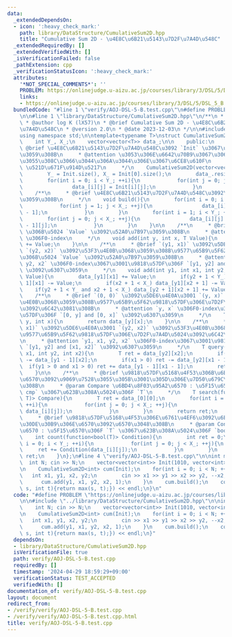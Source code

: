 ```yaml
---
data:
  _extendedDependsOn:
  - icon: ':heavy_check_mark:'
    path: library/DataStructure/CumulativeSum2D.hpp
    title: "Cumulative Sum 2D - \u4E8C\u6B21\u5143\u7D2F\u7A4D\u548C"
  _extendedRequiredBy: []
  _extendedVerifiedWith: []
  _isVerificationFailed: false
  _pathExtension: cpp
  _verificationStatusIcon: ':heavy_check_mark:'
  attributes:
    '*NOT_SPECIAL_COMMENTS*': ''
    PROBLEM: https://onlinejudge.u-aizu.ac.jp/courses/library/3/DSL/5/DSL_5_B
    links:
    - https://onlinejudge.u-aizu.ac.jp/courses/library/3/DSL/5/DSL_5_B
  bundledCode: "#line 1 \"verify/AOJ-DSL-5-B.test.cpp\"\n#define PROBLEM \"https://onlinejudge.u-aizu.ac.jp/courses/library/3/DSL/5/DSL_5_B\"\
    \n\n#line 1 \"library/DataStructure/CumulativeSum2D.hpp\"\n/**\n * @file CumulativeSum2D.hpp\n\
    \ * @author log K (lX57)\n * @brief Cumulative Sum 2D - \u4E8C\u6B21\u5143\u7D2F\
    \u7A4D\u548C\n * @version 2.0\n * @date 2023-12-03\n */\n\n#include <bits/stdc++.h>\n\
    using namespace std;\n\ntemplate<typename T>\nstruct CumulativeSum2D{\n    private:\n\
    \    int Y_, X_;\n    vector<vector<T>> data_;\n\n    public:\n    /**\n     *\
    \ @brief \u4E8C\u6B21\u5143\u7D2F\u7A4D\u548C\u3092 `Init` \u3067\u521D\u671F\u5316\
    \u3059\u308B\n     * @attention \u3053\u306E\u6642\u70B9\u3067\u306F\u69CB\u7BC9\
    \u3055\u308C\u3066\u3044\u306A\u3044\u306E\u3067\u6CE8\u610F\n     * @param Init\
    \ \u521D\u671F\u914D\u5217\n     */\n    CumulativeSum2D(vector<vector<T>> &Init){\n\
    \        Y_ = Init.size(), X_ = Init[0].size();\n        data_.resize(Y_, vector<T>(X_));\n\
    \        for(int i = 0; i < Y_; ++i){\n            for(int j = 0; j < X_; ++j){\n\
    \                data_[i][j] = Init[i][j];\n            }\n        }\n    }\n\n\
    \    /**\n     * @brief \u4E8C\u6B21\u5143\u7D2F\u7A4D\u548C\u3092\u69CB\u7BC9\
    \u3059\u308B\n     */\n    void build(){\n        for(int i = 0; i < Y_; ++i){\n\
    \            for(int j = 1; j < X_; ++j){\n                data_[i][j] += data_[i][j\
    \ - 1];\n            }\n        }\n        for(int i = 1; i < Y_; ++i){\n    \
    \        for(int j = 0; j < X_; ++j){\n                data_[i][j] += data_[i\
    \ - 1][j];\n            }\n        }\n    }\n\n    /**\n     * @brief `(y, x)`\
    \ \u306B\u5024 `Value` \u3092\u52A0\u7B97\u3059\u308B\n     * @attention `y, x`\
    \ \u306F0-index\n     */\n    void add(int y, int x, T Value){\n        data_[y][x]\
    \ += Value;\n    }\n\n    /**\n     * @brief `(y1, x1)` \u3092\u5DE6\u4E0A\u3001\
    \ `(y2, x2)` \u3092\u53F3\u4E0B\u3068\u3059\u308B\u9577\u65B9\u5F62\u9818\u57DF\
    \u306B\u5024 `Value` \u3092\u52A0\u7B97\u3059\u308B\n     * @attention `y1, x1,\
    \ y2, x2` \u306F0-index\u3067\u3001\u9818\u57DF\u306F `[y1, y2] and [x1, x2]`\
    \ \u3092\u6307\u3059\n     */\n    void add(int y1, int x1, int y2, int x2, T\
    \ Value){\n        data_[y1][x1] += Value;\n        if(y2 + 1 < Y_) data_[y2 +\
    \ 1][x1] -= Value;\n        if(x2 + 1 < X_) data_[y1][x2 + 1] -= Value;\n    \
    \    if(y2 + 1 < Y_ and x2 + 1 < X_) data_[y2 + 1][x2 + 1] += Value;\n    }\n\n\
    \    /**\n     * @brief `(0, 0)` \u3092\u5DE6\u4E0A\u3001 `(y, x)` \u3092\u53F3\
    \u4E0B\u3068\u3059\u308B\u9577\u65B9\u5F62\u9818\u57DF\u306E\u7D2F\u7A4D\u5024\
    \u3092\u6C42\u3081\u308B\n     * @attention `y, x` \u306F0-index\u3067\u3001\u9818\
    \u57DF\u306F `[0, y] and [0, x]` \u3092\u6307\u3059\n     */\n    T query(int\
    \ y, int x){\n        return data_[y][x];\n    }\n\n    /**\n     * @brief `(y1,\
    \ x1)` \u3092\u5DE6\u4E0A\u3001 `(y2, x2)` \u3092\u53F3\u4E0B\u3068\u3059\u308B\
    \u9577\u65B9\u5F62\u9818\u57DF\u306E\u7D2F\u7A4D\u5024\u3092\u6C42\u3081\u308B\
    \n     * @attention `y1, x1, y2, x2` \u306F0-index\u3067\u3001\u9818\u57DF\u306F\
    \ `[y1, y2] and [x1, x2]` \u3092\u6307\u3059\n     */\n    T query(int y1, int\
    \ x1, int y2, int x2){\n        T ret = data_[y2][x2];\n        if(y1 > 0) ret\
    \ -= data_[y1 - 1][x2];\n        if(x1 > 0) ret -= data_[y2][x1 - 1];\n      \
    \  if(y1 > 0 and x1 > 0) ret += data_[y1 - 1][x1 - 1];\n        return ret;\n\
    \    }\n\n    /**\n     * @brief \u9818\u57DF\u5168\u4F53\u306B\u6BD4\u8F03\u95A2\
    \u6570\u3092\u9069\u7528\u3055\u305B\u3001\u305D\u306E\u7D50\u679C\u3092\u5F97\
    \u308B\n     * @param Compare \u6BD4\u8F03\u95A2\u6570 : \u5F15\u6570\u306F `src,\
    \ cmp` \u3067\u623B\u308A\u5024\u306F `T`\n     */\n    T search(function<T(T,\
    \ T)> Compare){\n        T ret = data_[0][0];\n        for(int i = 0; i < Y_;\
    \ ++i){\n            for(int j = 0; j < X_; ++j){\n                ret = Compare(ret,\
    \ data_[i][j]);\n            }\n        }\n        return ret;\n    }\n\n    /**\n\
    \     * @brief \u9818\u57DF\u5168\u4F53\u306E\u6761\u4EF6\u3092\u6E80\u305F\u3059\
    \u30DE\u30B9\u306E\u6570\u3092\u6570\u3048\u308B\n     * @param Condition \u95A2\
    \u6570 : \u5F15\u6570\u306F `T` \u3067\u623B\u308A\u5024\u306F `bool`\n     */\n\
    \    int count(function<bool(T)> Condition){\n        int ret = 0;\n        for(int\
    \ i = 0; i < Y_; ++i){\n            for(int j = 0; j < X_; ++j){\n           \
    \     ret += Condition(data_[i][j]);\n            }\n        }\n        return\
    \ ret;\n    }\n};\n#line 4 \"verify/AOJ-DSL-5-B.test.cpp\"\n\nint main(){\n  \
    \  int N; cin >> N;\n    vector<vector<int>> Init(1010, vector<int>(1010, 0));\n\
    \n    CumulativeSum2D<int> cum(Init);\n    for(int i = 0; i < N; ++i){\n     \
    \   int x1, y1, x2, y2;\n        cin >> x1 >> y1 >> x2 >> y2, --x2, --y2;\n  \
    \      cum.add(y1, x1, y2, x2, 1);\n    }\n    cum.build();\n    cout << cum.search([](int\
    \ s, int t){return max(s, t);}) << endl;\n}\n"
  code: "#define PROBLEM \"https://onlinejudge.u-aizu.ac.jp/courses/library/3/DSL/5/DSL_5_B\"\
    \n\n#include \"../library/DataStructure/CumulativeSum2D.hpp\"\n\nint main(){\n\
    \    int N; cin >> N;\n    vector<vector<int>> Init(1010, vector<int>(1010, 0));\n\
    \n    CumulativeSum2D<int> cum(Init);\n    for(int i = 0; i < N; ++i){\n     \
    \   int x1, y1, x2, y2;\n        cin >> x1 >> y1 >> x2 >> y2, --x2, --y2;\n  \
    \      cum.add(y1, x1, y2, x2, 1);\n    }\n    cum.build();\n    cout << cum.search([](int\
    \ s, int t){return max(s, t);}) << endl;\n}"
  dependsOn:
  - library/DataStructure/CumulativeSum2D.hpp
  isVerificationFile: true
  path: verify/AOJ-DSL-5-B.test.cpp
  requiredBy: []
  timestamp: '2024-04-29 18:59:29+09:00'
  verificationStatus: TEST_ACCEPTED
  verifiedWith: []
documentation_of: verify/AOJ-DSL-5-B.test.cpp
layout: document
redirect_from:
- /verify/verify/AOJ-DSL-5-B.test.cpp
- /verify/verify/AOJ-DSL-5-B.test.cpp.html
title: verify/AOJ-DSL-5-B.test.cpp
---
```

